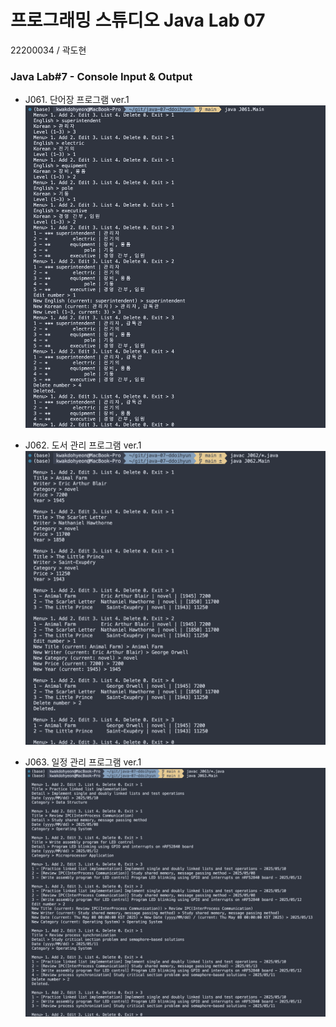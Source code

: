 # 프로그래밍 스튜디오 Java Lab 07
22200034 / 곽도현

### Java Lab#7 - Console Input & Output
- J061. 단어장 프로그램 ver.1
  ![J061](./captures/J061.png)

- J062. 도서 관리 프로그램 ver.1
  ![J062](./captures/J062.png)

- J063. 일정 관리 프로그램 ver.1
  ![J063](./captures/J063.png)